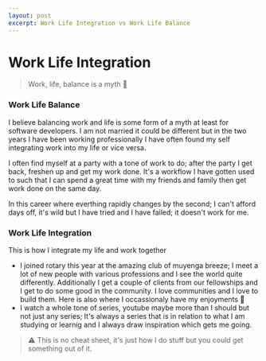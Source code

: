 ```yaml
---
layout: post
excerpt: Work Life Integration vs Work Life Balance
---
```


# Work Life Integration
> Work, life, balance is a myth 🙍

### Work Life Balance
I believe balancing work and life is some form of a myth at least for software developers. I am not married it could be different but in the two years I have been working professionally I have often found my self integrating work into my life or vice versa. 

I often find myself at a party with a tone of work to do; after the party I get back, freshen up and get my work done. It's a workflow I have gotten used to such that I can spend a great time with my friends and family then get work done on the same day.

In this career where everthing rapidly changes by the second; I can't afford days off, it's wild but I have tried and I have failed; it doesn't work for me.

### Work Life Integration

This is how I integrate my life and work together
- I joined rotary this year at the amazing club of muyenga breeze; I meet a lot of new people with various professions and I see the world quite differently. Additionally I get a couple of clients from our fellowships and I get to do some good in the community. I love communities and I love to build them. Here is also where I occassionaly have my enjoyments 🍻
- I watch a whole tone of series, youtube maybe more than I should but not just any series; It's always a series that is in relation to what I am studying or learnig and I always draw inspiration which gets me going.


> ⚠️ This is no cheat sheet, it's just how I do stuff but you could get something out of it.
